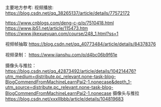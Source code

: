 主要地方参考:
视频播放:
https://blog.csdn.net/qq_38265137/article/details/77572172


https://www.cnblogs.com/deng-c-q/p/7510418.html
https://www.jb51.net/article/115473.htm
https://www.jikexueyuan.com/course/248_1.html?ss=1



视频帧抽取
https://blog.csdn.net/qq_40773484/article/details/84378376


视频录制：
https://www.jianshu.com/p/d4bc06b9f61e



摄像头与推拉：
https://blog.csdn.net/qq_42873492/article/details/104214476?utm_medium=distribute.pc_relevant.none-task-blog-BlogCommendFromMachineLearnPai2-1.nonecase&depth_1-utm_source=distribute.pc_relevant.none-task-blog-BlogCommendFromMachineLearnPai2-1.nonecase
摄像头与推拉   
https://blog.csdn.net/xxxlllbbb/article/details/104819683